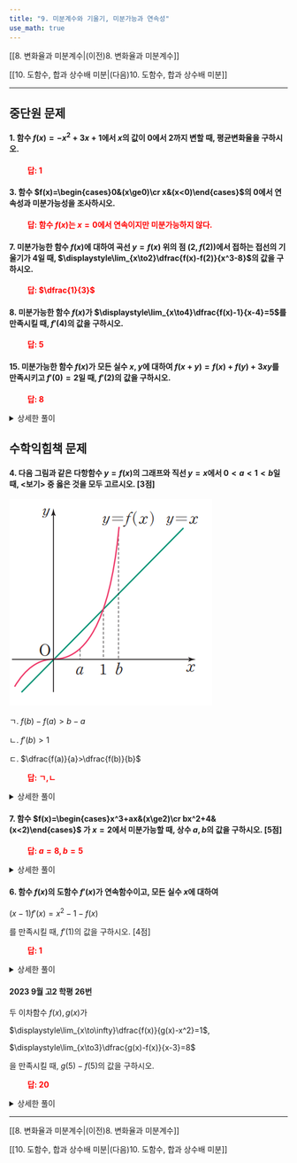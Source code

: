 ```yaml
---
title: "9. 미분계수와 기울기, 미분가능과 연속성"
use_math: true
---
```

[[8. 변화율과 미분계수|(이전)8. 변화율과 미분계수]]

[[10. 도함수, 합과 상수배 미분|(다음)10. 도함수, 합과 상수배 미분]]

***
## 중단원 문제

#### 1. 함수 $f(x)=-x^2+3x+1$에서 $x$의 값이 0에서 2까지 변할 때, 평균변화율을 구하시오.

**<span style="color: red;">$\qquad$답: $1$</span>**

#### 3. 함수 $f(x)=\begin{cases}0&(x\ge0)\cr x&(x<0)\end{cases}$의 0에서 연속성과 미분가능성을 조사하시오.

**<span style="color: red;">$\qquad$답: 함수 $f(x)$는 $x=0$에서 연속이지만 미분가능하지 않다.</span>**

#### 7. 미분가능한 함수 $f(x)$에 대하여 곡선 $y=f(x)$ 위의 점 $(2, f(2))$에서 접하는 접선의 기울기가 4일 때, $\displaystyle\lim_{x\to2}\dfrac{f(x)-f(2)}{x^3-8}$의 값을 구하시오.

**<span style="color: red;">$\qquad$답: $\dfrac{1}{3}$</span>**

#### 8. 미분가능한 함수 $f(x)$가 $\displaystyle\lim_{x\to4}\dfrac{f(x)-1}{x-4}=5$를 만족시킬 때, $f'(4)$의 값을 구하시오.

**<span style="color: red;">$\qquad$답: $5$</span>**

#### 15. 미분가능한 함수 $f(x)$가 모든 실수 $x, y$에 대하여 $f(x+y)=f(x)+f(y)+3xy$를 만족시키고 $f'(0)=2$일 때, $f'(2)$의 값을 구하시오.

**<span style="color: red;">$\qquad$답: $8$</span>**
<details>
    <summary>상세한 풀이</summary>
    <p><img src="/assets/two cs/상세풀이30.jpg"/></p>
</details> 


## 수학익힘책 문제

#### 4. 다음 그림과 같은 다항함수 $y=f(x)$의 그래프와 직선 $y=x$에서 $0<a<1<b$일 때, $<$보기$>$ 중 옳은 것을 모두 고르시오. [3점]

<img src="/assets/two cs/수익 (4).png"/>

ㄱ. $f(b)-f(a)>b-a$

ㄴ. $f'(b)>1$

ㄷ. $\dfrac{f(a)}{a}>\dfrac{f(b)}{b}$

**<span style="color: red;">$\qquad$답: ㄱ,ㄴ</span>**
<details>
    <summary>상세한 풀이</summary>
    <p><img src="/assets/two cs/모고8.jpg"/></p>
</details> 


#### 7. 함수 $f(x)=\begin{cases}x^3+ax&(x\ge2)\cr bx^2+4&(x<2)\end{cases}$ 가 $x=2$에서 미분가능할 때, 상수 $a, b$의 값을 구하시오. [5점]

**<span style="color: red;">$\qquad$답: $a=8, b=5$</span>**
<details>
    <summary>상세한 풀이</summary>
    <p><img src="/assets/two cs/모고9.jpg"/></p>
</details> 

#### 6. 함수 $f(x)$의 도함수 $f'(x)$가 연속함수이고, 모든 실수 $x$에 대하여

$(x-1)f'(x)=x^2-1-f(x)$

를 만족시킬 때, $f'(1)$의 값을 구하시오. [4점]

**<span style="color: red;">$\qquad$답: $1$</span>**
<details>
    <summary>상세한 풀이</summary>
    <p><img src="/assets/two cs/모고10.jpg"/></p>
</details> 

#### 2023 9월 고2 학평 26번

두 이차함수 $f(x), g(x)$가

$\displaystyle\lim_{x\to\infty}\dfrac{f(x)}{g(x)-x^2}=1$,

$\displaystyle\lim_{x\to3}\dfrac{g(x)-f(x)}{x-3}=8$

을 만족시킬 때, $g(5)-f(5)$의 값을 구하시오.

**<span style="color: red;">$\qquad$답: $20$</span>**
<details>
    <summary>상세한 풀이</summary>
    <p><img src="/assets/two cs/모고11.jpg"/></p>
</details> 

***

[[8. 변화율과 미분계수|(이전)8. 변화율과 미분계수]]

[[10. 도함수, 합과 상수배 미분|(다음)10. 도함수, 합과 상수배 미분]]